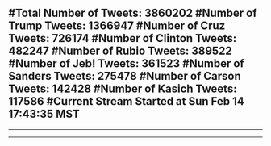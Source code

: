 #Total Number of Tweets: 3860202 
#Number of Trump Tweets: 1366947
#Number of Cruz Tweets: 726174
#Number of Clinton Tweets: 482247
#Number of Rubio Tweets: 389522
#Number of Jeb! Tweets: 361523
#Number of Sanders Tweets: 275478
#Number of Carson Tweets: 142428
#Number of Kasich Tweets: 117586
#Current Stream Started at Sun Feb 14 17:43:35 MST
---
---
---

